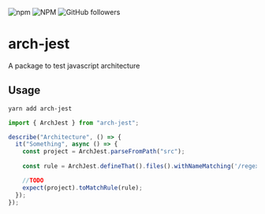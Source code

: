 ![npm](https://img.shields.io/npm/v/arch-jest)
![NPM](https://img.shields.io/npm/l/arch-jest)
![GitHub followers](https://img.shields.io/github/followers/migh1?label=%40migh1&style=social)

# arch-jest

A package to test javascript architecture

## Usage

```bash
yarn add arch-jest
```

```javascript
import { ArchJest } from "arch-jest";

describe("Architecture", () => {
  it("Something", async () => {
    const project = ArchJest.parseFromPath("src");
    
    const rule = ArchJest.defineThat().files().withNameMatching('/regexExp/');

    //TODO
    expect(project).toMatchRule(rule);
  });
});
```
